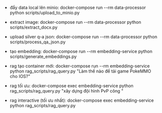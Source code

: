 - đẩy data local lên minio: docker-compose run --rm data-processor python scripts/upload_to_minio.py

- extract image: docker-compose run --rm data-processor python scripts/extract_docx.py

- upload silver q-a json: docker-compose run --rm data-processor python scripts/process_qa_json.py


- tạo embedding: docker-compose run --rm embedding-service python scripts/generate_embeddings.py


- rag tạo container mới: docker-compose run --rm embedding-service python rag_scripts/rag_query.py "Làm thế nào để tải game PokeMMO cho IOS?"

- rag tối ưu: docker-compose exec embedding-service python rag_scripts/rag_query.py "xây dựng đội hình PvP công "

- rag interactive (tối ưu nhất): docker-compose exec embedding-service python rag_scripts/rag_query.py
